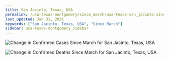 ```yaml
---
title: San Jacinto, Texas, USA
permalink: /usa-texas-montgomery/since_march/usa-texas-san_jacinto-since_march.html
last_updated: Jan 31, 2021
keywords: ["San Jacinto, Texas, USA", "Since March"]
sidebar: usa-texas-montgomery_sidebar
---
```


![Change in Confirmed Cases Since March for San Jacinto, Texas, USA](/covid_tracker/images/graphs/usa-texas-san_jacinto-delta_confirmed-since_march_graph.png)

![Change in Confirmed Deaths Since March for San Jacinto, Texas, USA](/covid_tracker/images/graphs/usa-texas-san_jacinto-delta_deaths-since_march_graph.png)
